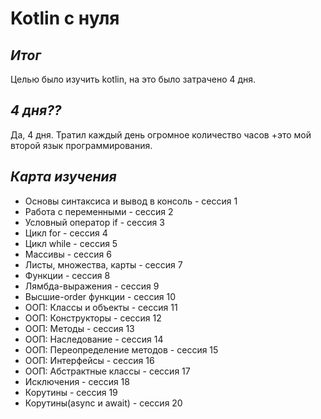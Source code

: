 # **Kotlin с нуля**

## *Итог*
Целью было изучить kotlin, на это было затрачено 4 дня.


## *4 дня??*
Да, 4 дня. Тратил каждый день огромное количество часов +это мой второй язык программирования.


## _Карта изучения_
- Основы синтаксиса и вывод в консоль - сессия 1
- Работа с переменными - сессия 2
- Условный оператор if - сессия 3
- Цикл for - сессия 4
- Цикл while - сессия 5
- Массивы - сессия 6
- Листы, множества, карты - сессия 7
- Функции - сессия 8
- Лямбда-выражения - сессия 9
- Высшие-order функции - сессия 10
- ООП: Классы и объекты - сессия 11
- ООП: Конструкторы - сессия 12
- ООП: Методы - сессия 13
- ООП: Наследование - сессия 14
- ООП: Переопределение методов - сессия 15
- ООП: Интерфейсы - сессия 16
- ООП: Абстрактные классы - сессия 17
- Исключения - сессия 18
- Корутины - сессия 19
- Корутины(async и await) - сессия 20
